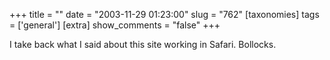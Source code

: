+++
title = ""
date = "2003-11-29 01:23:00"
slug = "762"
[taxonomies]
tags = ['general']
[extra]
show_comments = "false"
+++

I take back what I said about this site working in Safari. Bollocks.

